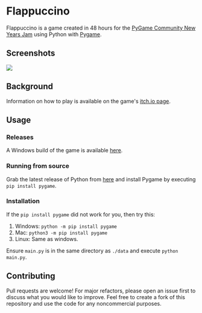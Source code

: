 # Flappuccino

Flappuccino is a game created in 48 hours for the [PyGame Community New Years Jam](https://itch.io/jam/pygame-community-jam) using Python with [Pygame](https://www.pygame.org). 
## Screenshots
![](https://img.itch.zone/aW1hZ2UvODg3MDQ0LzUwMDQzOTkuZ2lm/original/vd0wHu.gif) 

## Background
Information on how to play is available on the game's [itch.io page](https://polymars.itch.io/flappuccino).

## Usage
### Releases
A Windows build of the game is available [here](https://polymars.itch.io/flappuccino).
### Running from source
Grab the latest release of Python from [here](https://www.python.org/downloads/) and install Pygame by executing ``pip install pygame``.
### Installation
If the ``pip install pygame`` did not work for you, then try this:
1. Windows:
``python -m pip install pygame``
2. Mac: 
``python3 -m pip install pygame``
3. Linux:
Same as windows.

Ensure ``main.py`` is in the same directory as ``./data`` and execute  ``python main.py``.

## Contributing
Pull requests are welcome! For major refactors, please open an issue first to discuss what you would like to improve. Feel free to create a fork of this repository and use the code for any noncommercial purposes.

